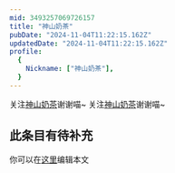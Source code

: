 ```yaml
---
mid: 3493257069726157
title: "神山奶茶"
pubDate: "2024-11-04T11:22:15.162Z"
updatedDate: "2024-11-04T11:22:15.162Z"
profile:
  {
    Nickname: ["神山奶茶"],
  }
---
```


关注[神山奶茶](https://space.bilibili.com/3493257069726157)谢谢喵~ 关注[神山奶茶](https://space.bilibili.com/3493257069726157)谢谢喵~

## 此条目有待补充
你可以在[这里](https://github.com/Yuhanawa/VTuber.ICU/edit/master/src/content/v/神山奶茶/index.md)编辑本文
